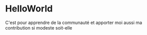 # HelloWorld
C'est pour apprendre de la communauté et apporter moi aussi ma contribution si modeste soit-elle
